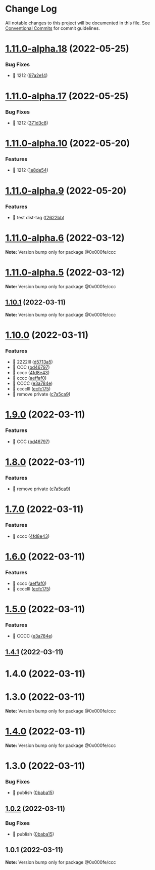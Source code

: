 # Change Log

All notable changes to this project will be documented in this file.
See [Conventional Commits](https://conventionalcommits.org) for commit guidelines.

# [1.11.0-alpha.18](https://github.com/whatwg6/lerna-test/compare/v1.11.0-alpha.17...v1.11.0-alpha.18) (2022-05-25)


### Bug Fixes

* 🐛 1212 ([97a2e14](https://github.com/whatwg6/lerna-test/commit/97a2e1413a2f07f05a64a2c3ecaf8f9a6e823777))





# [1.11.0-alpha.17](https://github.com/whatwg6/lerna-test/compare/v1.11.0-alpha.16...v1.11.0-alpha.17) (2022-05-25)


### Bug Fixes

* 🐛 1212 ([371d3c8](https://github.com/whatwg6/lerna-test/commit/371d3c84c80947afb13a1b7475c4a6a6969654de))





# [1.11.0-alpha.10](https://github.com/whatwg6/lerna-test/compare/v1.11.0-alpha.9...v1.11.0-alpha.10) (2022-05-20)


### Features

* 🎸 1212 ([1e8de54](https://github.com/whatwg6/lerna-test/commit/1e8de54b74f8e271c915f1161a141c807f3c085d))





# [1.11.0-alpha.9](https://github.com/whatwg6/lerna-test/compare/v1.11.0-alpha.8...v1.11.0-alpha.9) (2022-05-20)


### Features

* 🎸 test dist-tag ([f2622bb](https://github.com/whatwg6/lerna-test/commit/f2622bb987201e9d312a08b55114a390d57a8bf0))





# [1.11.0-alpha.6](https://github.com/whatwg6/lerna-test/compare/v1.11.0-alpha.5...v1.11.0-alpha.6) (2022-03-12)

**Note:** Version bump only for package @0x000fe/ccc





# [1.11.0-alpha.5](https://github.com/whatwg6/lerna-test/compare/v1.11.0-alpha.4...v1.11.0-alpha.5) (2022-03-12)

**Note:** Version bump only for package @0x000fe/ccc





## [1.10.1](https://github.com/whatwg6/lerna-test/compare/v1.10.0...v1.10.1) (2022-03-11)

**Note:** Version bump only for package @0x000fe/ccc





# [1.10.0](https://github.com/whatwg6/lerna-test/compare/v1.4.0...v1.10.0) (2022-03-11)


### Features

* 🎸 2222lll ([d5713a5](https://github.com/whatwg6/lerna-test/commit/d5713a50a97b0662d9635e2dd8d22e5f580407dc))
* 🎸 CCC ([bd46797](https://github.com/whatwg6/lerna-test/commit/bd4679713ec3d13411e01eca6631668f7bd705ba))
* 🎸 cccc ([4fd8e43](https://github.com/whatwg6/lerna-test/commit/4fd8e43f76842a06f10643d0f07f446d6ba40168))
* 🎸 cccc ([aeffaf0](https://github.com/whatwg6/lerna-test/commit/aeffaf029ccebd7453d98d11fcc6924d5832ad37))
* 🎸 CCCC ([e3a784e](https://github.com/whatwg6/lerna-test/commit/e3a784e3e98f69d76be1435f5c397f071b948d98))
* 🎸 cccclll ([ecfc175](https://github.com/whatwg6/lerna-test/commit/ecfc175ebb8c0a9f655b23561466128d16aa116e))
* 🎸 remove private ([c7a5ca9](https://github.com/whatwg6/lerna-test/commit/c7a5ca989366ca1dd6663ae6486ec480115423a5))





# [1.9.0](https://github.com/whatwg6/lerna-test/compare/@0x000fe/ccc@1.8.0...@0x000fe/ccc@1.9.0) (2022-03-11)


### Features

* 🎸 CCC ([bd46797](https://github.com/whatwg6/lerna-test/commit/bd4679713ec3d13411e01eca6631668f7bd705ba))





# [1.8.0](https://github.com/whatwg6/lerna-test/compare/@0x000fe/ccc@1.7.0...@0x000fe/ccc@1.8.0) (2022-03-11)


### Features

* 🎸 remove private ([c7a5ca9](https://github.com/whatwg6/lerna-test/commit/c7a5ca989366ca1dd6663ae6486ec480115423a5))





# [1.7.0](https://github.com/whatwg6/lerna-test/compare/@0x000fe/ccc@1.6.0...@0x000fe/ccc@1.7.0) (2022-03-11)


### Features

* 🎸 cccc ([4fd8e43](https://github.com/whatwg6/lerna-test/commit/4fd8e43f76842a06f10643d0f07f446d6ba40168))





# [1.6.0](https://github.com/whatwg6/lerna-test/compare/@0x000fe/ccc@1.5.0...@0x000fe/ccc@1.6.0) (2022-03-11)


### Features

* 🎸 cccc ([aeffaf0](https://github.com/whatwg6/lerna-test/commit/aeffaf029ccebd7453d98d11fcc6924d5832ad37))
* 🎸 cccclll ([ecfc175](https://github.com/whatwg6/lerna-test/commit/ecfc175ebb8c0a9f655b23561466128d16aa116e))





# [1.5.0](https://github.com/whatwg6/lerna-test/compare/@0x000fe/ccc@1.4.1...@0x000fe/ccc@1.5.0) (2022-03-11)


### Features

* 🎸 CCCC ([e3a784e](https://github.com/whatwg6/lerna-test/commit/e3a784e3e98f69d76be1435f5c397f071b948d98))





## [1.4.1](https://github.com/whatwg6/lerna-test/compare/@0x000fe/ccc@1.0.2...@0x000fe/ccc@1.4.1) (2022-03-11)



# 1.4.0 (2022-03-11)



# 1.3.0 (2022-03-11)

**Note:** Version bump only for package @0x000fe/ccc





# [1.4.0](https://github.com/whatwg6/lerna-test/compare/v1.3.0...v1.4.0) (2022-03-11)

**Note:** Version bump only for package @0x000fe/ccc





# 1.3.0 (2022-03-11)


### Bug Fixes

* 🐛 publish ([0baba15](https://github.com/whatwg6/lerna-test/commit/0baba15b37da2d22e074d87fb0556bf4bbee2906))





## [1.0.2](https://github.com/whatwg6/lerna-test/compare/@0x000fe/ccc@1.0.1...@0x000fe/ccc@1.0.2) (2022-03-11)


### Bug Fixes

* 🐛 publish ([0baba15](https://github.com/whatwg6/lerna-test/commit/0baba15b37da2d22e074d87fb0556bf4bbee2906))





## 1.0.1 (2022-03-11)

**Note:** Version bump only for package @0x000fe/ccc
